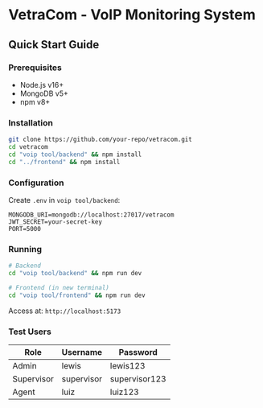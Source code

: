 # VetraCom - VoIP Monitoring System

## Quick Start Guide

### Prerequisites
- Node.js v16+
- MongoDB v5+
- npm v8+

### Installation
```bash
git clone https://github.com/your-repo/vetracom.git
cd vetracom
cd "voip tool/backend" && npm install
cd "../frontend" && npm install
```

### Configuration
Create `.env` in `voip tool/backend`:
```
MONGODB_URI=mongodb://localhost:27017/vetracom
JWT_SECRET=your-secret-key
PORT=5000
```

### Running
```bash
# Backend
cd "voip tool/backend" && npm run dev

# Frontend (in new terminal)
cd "voip tool/frontend" && npm run dev
```

Access at: `http://localhost:5173`

### Test Users
| Role        | Username   | Password    |
|-------------|------------|-------------|
| Admin       | lewis      | lewis123    |
| Supervisor  | supervisor | supervisor123 |
| Agent       | luiz       | luiz123     |
